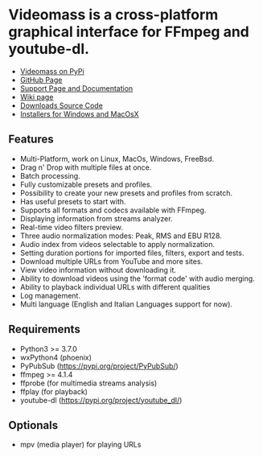 # **Videomass** is a cross-platform graphical interface for FFmpeg and youtube-dl.

* [Videomass on PyPi](https://pypi.org/project/videomass/)
* [GitHub Page](https://github.com/jeanslack/Videomass)
* [Support Page and Documentation](http://jeanslack.github.io/Videomass)
* [Wiki page](https://github.com/jeanslack/Videomass/wiki)
* [Downloads Source Code](https://github.com/jeanslack/Videomass/releases)
* [Installers for Windows and MacOsX](https://sourceforge.net/projects/videomass2/)

## Features

- Multi-Platform, work on Linux, MacOs, Windows, FreeBsd.
- Drag n' Drop with multiple files at once.
- Batch processing.
- Fully customizable presets and profiles.
- Possibility to create your new presets and profiles from scratch.
- Has useful presets to start with.
- Supports all formats and codecs available with FFmpeg.
- Displaying information from streams analyzer.
- Real-time video filters preview.
- Three audio normalization modes: Peak, RMS and EBU R128.
- Audio index from videos selectable to apply normalization.
- Setting duration portions for imported files, filters, export and tests.
- Download multiple URLs from YouTube and more sites.
- View video information without downloading it.
- Ability to download videos using the 'format code' with audio merging.
- Ability to playback individual URLs with different qualities
- Log management.
- Multi language (English and Italian Languages support for now).

## Requirements

- Python3  >= 3.7.0
- wxPython4 (phoenix)
- PyPubSub (https://pypi.org/project/PyPubSub/)
- ffmpeg >= 4.1.4
- ffprobe (for multimedia streams analysis)
- ffplay (for playback)
- youtube-dl (https://pypi.org/project/youtube_dl/)

## Optionals

- mpv (media player) for playing URLs



